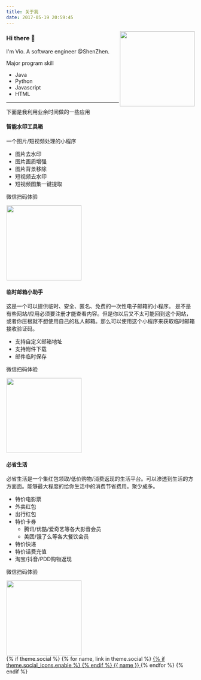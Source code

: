 ```yaml
---
title: 关于我
date: 2017-05-19 20:59:45
---
```


<img align='right' src='https://octodex.github.com/images/daftpunktocat-guy.gif' width='200'>

### Hi there 👋

I'm Vio. A software engineer @ShenZhen.

Major program skill
- Java
- Python
- Javascript
- HTML

---

下面是我利用业余时间做的一些应用

#### 智能水印工具箱
一个图片/短视频处理的小程序
- 图片去水印
- 图片画质增强
- 图片背景移除
- 短视频去水印
- 短视频图集一键提取

微信扫码体验

<img style="margin-left:1px;" src='https://i.328888.xyz/img/2022/12/03/i1ACE.jpeg' width='200' />





#### 临时邮箱小助手
这是一个可以提供临时、安全、匿名、免费的一次性电子邮箱的小程序。
是不是有些网站/应用必须要注册才能查看内容。但是你以后又不太可能回到这个网站，或者你压根就不想使用自己的私人邮箱。那么可以使用这个小程序来获取临时邮箱接收验证码。
- 支持自定义邮箱地址
- 支持附件下载
- 邮件临时保存

微信扫码体验

<img style="margin-left:1px;" src='https://i.328888.xyz/img/2022/12/03/i1y1Q.jpeg' width='200' />  




#### 必省生活
必省生活是一个集红包领取/低价购物/消费返现的生活平台。可以渗透到生活的方方面面。能够最大程度的给你生活中的消费节省费用。聚少成多。
- 特价电影票
- 外卖红包
- 出行红包
- 特价卡券
    - 腾讯/优酷/爱奇艺等各大影音会员
    - 美团/饿了么等各大餐饮会员
- 特价快递
- 特价话费充值
- 淘宝/抖音/PDD购物返现


微信扫码体验

<img style="margin-left:1px;" src='https://i.328888.xyz/img/2022/12/03/i1f6H.jpeg' width='200' />  




<div class="links-of-author motion-element" style="display: inline-block; opacity: 1; margin-top: 0">
{% if theme.social %}
  {% for name, link in theme.social %}
    <span class="links-of-author-item">
      <a href="{{ link }}" target="_blank" title="{{ name }}">
        {% if theme.social_icons.enable %}
          <i class="fa fa-fw fa-{{ theme.social_icons[name] | default('globe') | lower }}"></i>
        {% endif %}
        {{ name }}
      </a>
    </span>
  {% endfor %}
{% endif %}
</div>